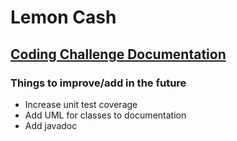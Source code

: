 # Lemon Cash

## [Coding Challenge Documentation](https://camilaserra5.github.io/lemoncash-wallet/)

### Things to improve/add in the future

- Increase unit test coverage
- Add UML for classes to documentation
- Add javadoc

